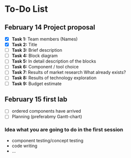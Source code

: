 # To-Do List

## February 14 Project proposal
- [X] **Task 1:** Team members (Names)
- [X] **Task 2:** Title
- [ ] **Task 3:** Brief description
- [ ] **Task 4:** Block diagram
- [ ] **Task 5:** In detail description of the blocks
- [ ] **Task 6:** Component / tool choice
- [ ] **Task 7:** Results of market research What already exists?
- [ ] **Task 8:** Results of technology exploration
- [ ] **Task 9:** Budget estimate

## February 15 first lab

- [ ] ordered components have arrived
- [ ] Planning (preferabmy Gantt-chart)
### Idea what you are going to do in the first session
- component testing/concept testing
- code writing
- ...
